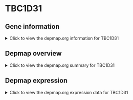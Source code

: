 <h1>TBC1D31</h1>

<h2>Gene information</h2>
<details>
  <summary>Click to view the depmap.org information for TBC1D31</summary>
  <iframe src="https://depmap.org/portal/gene/TBC1D31?tab=about" style="border:none;width:100%;height:800px"></iframe>
</details>

<h2>Depmap overview</h2>
<details>
  <summary>Click to view the depmap.org summary for TBC1D31</summary>
  <iframe src="https://depmap.org/portal/gene/TBC1D31?tab=overview" style="border:none;width:100%;height:800px"></iframe>
</details>

<h2>Depmap expression</h2>
<details>
  <summary>Click to view the depmap.org expression data for TBC1D31</summary>
  <iframe src="https://depmap.org/portal/gene/TBC1D31?tab=characterization" style="border:none;width:100%;height:800px"></iframe>
</details>


<!--
<h2>Reactome Pathway diagram</h2>
<details>
  <summary>Click to view Reactome pathway for TBC1D31</summary>
  PNAME
</details>
-->


